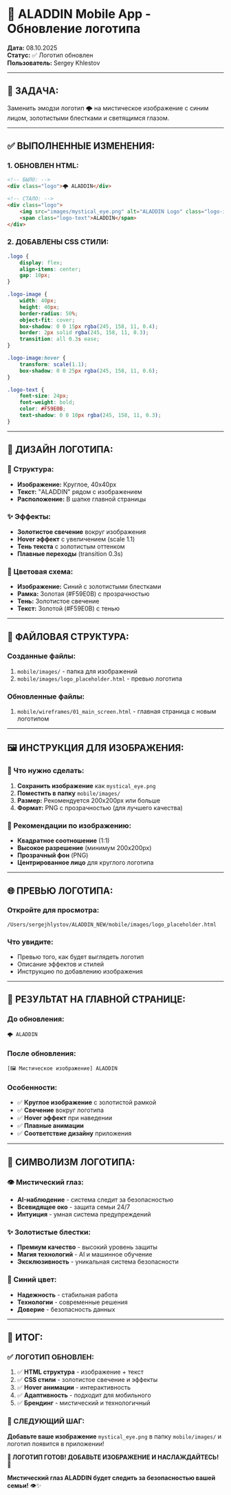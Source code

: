 # 🎨 ALADDIN Mobile App - Обновление логотипа

**Дата:** 08.10.2025  
**Статус:** ✅ Логотип обновлен  
**Пользователь:** Sergey Khlestov

---

## 🎯 **ЗАДАЧА:**
Заменить эмодзи логотип 🌩️ на мистическое изображение с синим лицом, золотистыми блестками и светящимся глазом.

---

## ✅ **ВЫПОЛНЕННЫЕ ИЗМЕНЕНИЯ:**

### **1. ОБНОВЛЕН HTML:**
```html
<!-- БЫЛО: -->
<div class="logo">🌩️ ALADDIN</div>

<!-- СТАЛО: -->
<div class="logo">
    <img src="images/mystical_eye.png" alt="ALADDIN Logo" class="logo-image">
    <span class="logo-text">ALADDIN</span>
</div>
```

### **2. ДОБАВЛЕНЫ CSS СТИЛИ:**
```css
.logo {
    display: flex;
    align-items: center;
    gap: 10px;
}

.logo-image {
    width: 40px;
    height: 40px;
    border-radius: 50%;
    object-fit: cover;
    box-shadow: 0 0 15px rgba(245, 158, 11, 0.4);
    border: 2px solid rgba(245, 158, 11, 0.3);
    transition: all 0.3s ease;
}

.logo-image:hover {
    transform: scale(1.1);
    box-shadow: 0 0 25px rgba(245, 158, 11, 0.6);
}

.logo-text {
    font-size: 24px;
    font-weight: bold;
    color: #F59E0B;
    text-shadow: 0 0 10px rgba(245, 158, 11, 0.3);
}
```

---

## 🎨 **ДИЗАЙН ЛОГОТИПА:**

### **📱 Структура:**
- **Изображение:** Круглое, 40x40px
- **Текст:** "ALADDIN" рядом с изображением
- **Расположение:** В шапке главной страницы

### **✨ Эффекты:**
- **Золотистое свечение** вокруг изображения
- **Hover эффект** с увеличением (scale 1.1)
- **Тень текста** с золотистым оттенком
- **Плавные переходы** (transition 0.3s)

### **🎯 Цветовая схема:**
- **Изображение:** Синий с золотистыми блестками
- **Рамка:** Золотая (#F59E0B) с прозрачностью
- **Тень:** Золотистое свечение
- **Текст:** Золотой (#F59E0B) с тенью

---

## 📁 **ФАЙЛОВАЯ СТРУКТУРА:**

### **Созданные файлы:**
1. `mobile/images/` - папка для изображений
2. `mobile/images/logo_placeholder.html` - превью логотипа

### **Обновленные файлы:**
1. `mobile/wireframes/01_main_screen.html` - главная страница с новым логотипом

---

## 🖼️ **ИНСТРУКЦИЯ ДЛЯ ИЗОБРАЖЕНИЯ:**

### **📝 Что нужно сделать:**
1. **Сохранить изображение** как `mystical_eye.png`
2. **Поместить в папку** `mobile/images/`
3. **Размер:** Рекомендуется 200x200px или больше
4. **Формат:** PNG с прозрачностью (для лучшего качества)

### **🎨 Рекомендации по изображению:**
- **Квадратное соотношение** (1:1)
- **Высокое разрешение** (минимум 200x200px)
- **Прозрачный фон** (PNG)
- **Центрированное лицо** для круглого логотипа

---

## 🌐 **ПРЕВЬЮ ЛОГОТИПА:**

### **Откройте для просмотра:**
```
/Users/sergejhlystov/ALADDIN_NEW/mobile/images/logo_placeholder.html
```

### **Что увидите:**
- Превью того, как будет выглядеть логотип
- Описание эффектов и стилей
- Инструкцию по добавлению изображения

---

## 📱 **РЕЗУЛЬТАТ НА ГЛАВНОЙ СТРАНИЦЕ:**

### **До обновления:**
```
🌩️ ALADDIN
```

### **После обновления:**
```
[🖼️ Мистическое изображение] ALADDIN
```

### **Особенности:**
- ✅ **Круглое изображение** с золотистой рамкой
- ✅ **Свечение** вокруг логотипа
- ✅ **Hover эффект** при наведении
- ✅ **Плавные анимации**
- ✅ **Соответствие дизайну** приложения

---

## 🎯 **СИМВОЛИЗМ ЛОГОТИПА:**

### **👁️ Мистический глаз:**
- **AI-наблюдение** - система следит за безопасностью
- **Всевидящее око** - защита семьи 24/7
- **Интуиция** - умная система предупреждений

### **✨ Золотистые блестки:**
- **Премиум качество** - высокий уровень защиты
- **Магия технологий** - AI и машинное обучение
- **Эксклюзивность** - уникальная система безопасности

### **🔵 Синий цвет:**
- **Надежность** - стабильная работа
- **Технологии** - современные решения
- **Доверие** - безопасность данных

---

## 🎊 **ИТОГ:**

### ✅ **ЛОГОТИП ОБНОВЛЕН:**

1. ✅ **HTML структура** - изображение + текст
2. ✅ **CSS стили** - золотистое свечение и эффекты
3. ✅ **Hover анимации** - интерактивность
4. ✅ **Адаптивность** - подходит для мобильного
5. ✅ **Брендинг** - мистический и технологичный

### **📝 СЛЕДУЮЩИЙ ШАГ:**
**Добавьте ваше изображение** `mystical_eye.png` в папку `mobile/images/` и логотип появится в приложении!

**🚀 ЛОГОТИП ГОТОВ! ДОБАВЬТЕ ИЗОБРАЖЕНИЕ И НАСЛАЖДАЙТЕСЬ!** 🎉

**Мистический глаз ALADDIN будет следить за безопасностью вашей семьи!** 👁️✨

